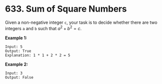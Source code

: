 # 633. Sum of Square Numbers

Given a non-negative integer `c`, your task is to decide whether there are two integers `a` and `b` such that $a^2+b^2=c$.

**Example 1:**

```()
Input: 5
Output: True
Explanation: 1 * 1 + 2 * 2 = 5
```

**Example 2:**

```()
Input: 3
Output: False
```
